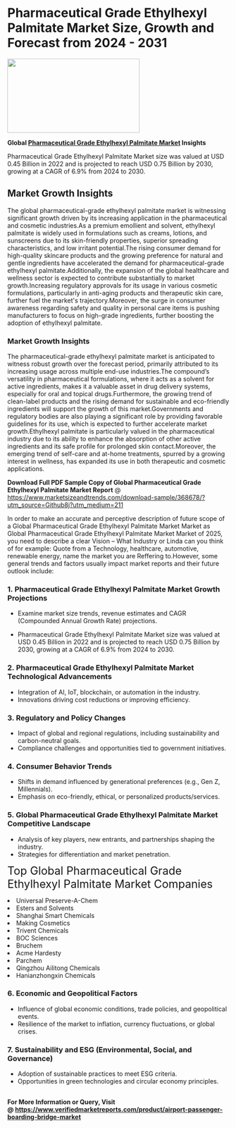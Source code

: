 <H1>Pharmaceutical Grade Ethylhexyl Palmitate Market Size, Growth and Forecast from 2024 - 2031</H1><img class="aligncenter size-medium wp-image-584254" src="https://thirdeyenews.in/wp-content/uploads/2024/09/Global-Market-Research-300x168.jpeg" alt="" width="300" height="168" /><p><strong>Global&nbsp;<a href="https://www.marketsizeandtrends.com/download-sample/368678/?utm_source=Github8j?utm_medium=211">Pharmaceutical Grade Ethylhexyl Palmitate Market</a> Insights</strong></p><p>Pharmaceutical Grade Ethylhexyl Palmitate Market size was valued at USD 0.45 Billion in 2022 and is projected to reach USD 0.75 Billion by 2030, growing at a CAGR of 6.9% from 2024 to 2030.</p><p><h2>Market Growth Insights</h2> The global pharmaceutical-grade ethylhexyl palmitate market is witnessing significant growth driven by its increasing application in the pharmaceutical and cosmetic industries.As a premium emollient and solvent, ethylhexyl palmitate is widely used in formulations such as creams, lotions, and sunscreens due to its skin-friendly properties, superior spreading characteristics, and low irritant potential.The rising consumer demand for high-quality skincare products and the growing preference for natural and gentle ingredients have accelerated the demand for pharmaceutical-grade ethylhexyl palmitate.Additionally, the expansion of the global healthcare and wellness sector is expected to contribute substantially to market growth.Increasing regulatory approvals for its usage in various cosmetic formulations, particularly in anti-aging products and therapeutic skin care, further fuel the market's trajectory.Moreover, the surge in consumer awareness regarding safety and quality in personal care items is pushing manufacturers to focus on high-grade ingredients, further boosting the adoption of ethylhexyl palmitate. <h3>Market Growth Insights</h3> The pharmaceutical-grade ethylhexyl palmitate market is anticipated to witness robust growth over the forecast period, primarily attributed to its increasing usage across multiple end-use industries.The compound’s versatility in pharmaceutical formulations, where it acts as a solvent for active ingredients, makes it a valuable asset in drug delivery systems, especially for oral and topical drugs.Furthermore, the growing trend of clean-label products and the rising demand for sustainable and eco-friendly ingredients will support the growth of this market.Governments and regulatory bodies are also playing a significant role by providing favorable guidelines for its use, which is expected to further accelerate market growth.Ethylhexyl palmitate is particularly valued in the pharmaceutical industry due to its ability to enhance the absorption of other active ingredients and its safe profile for prolonged skin contact.Moreover, the emerging trend of self-care and at-home treatments, spurred by a growing interest in wellness, has expanded its use in both therapeutic and cosmetic applications.</p><p><span class=""><strong>Download Full PDF Sample Copy of Global Pharmaceutical Grade Ethylhexyl Palmitate Market Report</strong> @ <a href="https://www.marketsizeandtrends.com/download-sample/368678/?utm_source=Github8j?utm_medium=211" target="_blank">https://www.marketsizeandtrends.com/download-sample/368678/?utm_source=Github8j?utm_medium=211</a></span></p><p>In order to make an accurate and perceptive description of future scope of a Global&nbsp;Pharmaceutical Grade Ethylhexyl Palmitate Market Market as Global&nbsp;Pharmaceutical Grade Ethylhexyl Palmitate Market Market of 2025, you need to describe a clear Vision &ndash; What Industry or Linda can you think of for example: Quote from a Technology, healthcare, automotive, renewable energy, name the market you are Reffering to.However, some general trends and factors usually impact market reports and their future outlook include:</p><h3>1.&nbsp;<strong>Pharmaceutical Grade Ethylhexyl Palmitate Market Growth Projections</strong></h3><ul><li>Examine market size trends, revenue estimates and CAGR (Compounded Annual Growth Rate) projections.</li><li><p>Pharmaceutical Grade Ethylhexyl Palmitate Market size was valued at USD 0.45 Billion in 2022 and is projected to reach USD 0.75 Billion by 2030, growing at a CAGR of 6.9% from 2024 to 2030.</p></li></ul><h3>2.&nbsp;<strong>Pharmaceutical Grade Ethylhexyl Palmitate Market Technological Advancements</strong></h3><ul><li>Integration of AI, IoT, blockchain, or automation in the industry.</li><li>Innovations driving cost reductions or improving efficiency.</li></ul><h3>3.&nbsp;<strong>Regulatory and Policy Changes</strong></h3><ul><li>Impact of global and regional regulations, including sustainability and carbon-neutral goals.</li><li>Compliance challenges and opportunities tied to government initiatives.</li></ul><h3>4.&nbsp;<strong>Consumer Behavior Trends</strong></h3><ul><li>Shifts in demand influenced by generational preferences (e.g., Gen Z, Millennials).</li><li>Emphasis on eco-friendly, ethical, or personalized products/services.</li></ul><h3>5.&nbsp;<strong>Global Pharmaceutical Grade Ethylhexyl Palmitate Market Competitive Landscape</strong></h3><ul><li>Analysis of key players, new entrants, and partnerships shaping the industry.</li><li>Strategies for differentiation and market penetration.</li></ul><p data-pm-slice="1 1 []"><span style="color: inherit; font-family: inherit; font-size: 25px;">Top Global Pharmaceutical Grade Ethylhexyl Palmitate Market Companies</span></p><div class="" data-test-id=""><p><li>Universal Preserve-A-Chem</li><li> Esters and Solvents</li><li> Shanghai Smart Chemicals</li><li> Making Cosmetics</li><li> Trivent Chemicals</li><li> BOC Sciences</li><li> Bruchem</li><li> Acme Hardesty</li><li> Parchem</li><li> Qingzhou Ailitong Chemicals</li><li> Hanianzhongxin Chemicals</li></p></div><h3>6.&nbsp;<strong>Economic and Geopolitical Factors</strong></h3><ul><li>Influence of global economic conditions, trade policies, and geopolitical events.</li><li>Resilience of the market to inflation, currency fluctuations, or global crises.</li></ul><h3>7.&nbsp;<strong>Sustainability and ESG (Environmental, Social, and Governance)</strong></h3><ul><li>Adoption of sustainable practices to meet ESG criteria.</li><li>Opportunities in green technologies and circular economy principles.</li></ul><h2><strong style="font-size: 14px;">For More Information or Query, Visit @&nbsp;</strong><a style="background-color: #ffffff; font-size: 14px;" href="https://www.marketsizeandtrends.com/report/pharmaceutical-grade-ethylhexyl-palmitate-market/" target="_blank">https://www.verifiedmarketreports.com/product/airport-passenger-boarding-bridge-market</a></h2>